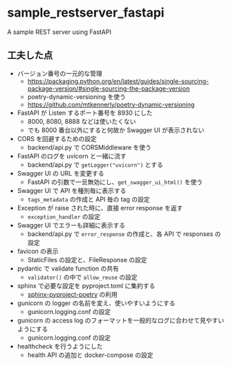 # sample_restserver_fastapi

A sample REST server using FastAPI

## 工夫した点

* バージョン番号の一元的な管理
    * https://packaging.python.org/en/latest/guides/single-sourcing-package-version/#single-sourcing-the-package-version
    * poetry-dynamic-versioning を使う
    * https://github.com/mtkennerly/poetry-dynamic-versioning
* FastAPI が Listen するポート番号を 8930 にした
    * 8000, 8080, 8888 などは使いたくない
    * でも 8000 番台以外にすると何故か Swagger UI が表示されない
* CORS を回避するための設定
    * backend/api.py で CORSMiddleware を使う
* FastAPI のログを uvicorn と一緒に流す
    * backend/api.py で `getLogger("uvicorn")` とする
* Swagger UI の URL を変更する
    * FastAPI の引数で一旦無効にし、`get_swagger_ui_html()` を使う
* Swagger UI で API を種別毎に表示する
    * `tags_metadata` の作成と API 毎の tag の設定
* Exception が raise された時に、直接 error response を返す
    * `exception_handler` の設定
* Swagger UI でエラーも詳細に表示する
    * backend/api.py で `error_response` の作成と、各 API で responses の設定
* favicon の表示
    * StaticFiles の設定と、FileResponse の設定
* pydantic で validate function の共有
    * `validator()` の中で `allow_reuse` の設定
* sphinx で必要な設定を pyproject.toml に集約する
    * [sphinx-pyproject-poetry](https://github.com/tetutaro/sphinx-pyproject-poetry.git) の利用
* gunicorn の logger の名前を変え、使いやすいようにする
    * gunicorn.logging.conf の設定
* gunicorn の access log のフォーマットを一般的なログに合わせて見やすいようにする
    * gunicorn.logging.conf の設定
* healthcheck を行うようにした
    * health API の追加と docker-compose の設定
